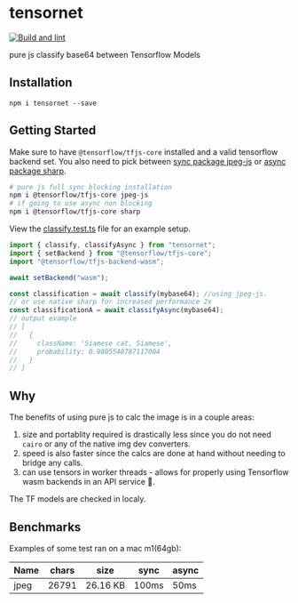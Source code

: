 # tensornet

[![Build and lint](https://github.com/A11yWatch/tensornet/actions/workflows/tests.yml/badge.svg?branch=main)](https://github.com/A11yWatch/tensornet/actions/workflows/tests.yml)

pure js classify base64 between Tensorflow Models

## Installation

```
npm i tensornet --save
```

## Getting Started

Make sure to have `@tensorflow/tfjs-core` installed and a valid tensorflow backend set.
You also need to pick between [sync package jpeg-js](https://github.com/jpeg-js/jpeg-js) or [async package sharp](https://github.com/lovell/sharp).

```sh
# pure js full sync blocking installation
npm i @tensorflow/tfjs-core jpeg-js
# if going to use async non blocking
npm i @tensorflow/tfjs-core sharp
```

View the [classify.test.ts](./__tests__/classify.test.ts) file for an example setup.

```ts
import { classify, classifyAsync } from "tensornet";
import { setBackend } from "@tensorflow/tfjs-core";
import "@tensorflow/tfjs-backend-wasm";

await setBackend("wasm");

const classification = await classify(mybase64); //using jpeg-js.
// or use native sharp for increased performance 2x
const classificationA = await classifyAsync(mybase64);
// output example
// [
//   {
//     className: 'Siamese cat, Siamese',
//     probability: 0.9805548787117004
//   }
// ]
```

## Why

The benefits of using pure js to calc the image is in a couple areas:

1. size and portablity required is drastically less since you do not need `cairo` or any of the native img dev converters.
1. speed is also faster since the calcs are done at hand without needing to bridge any calls.
1. can use tensors in worker threads - allows for properly using Tensorflow wasm backends in an API service 🥳.

The TF models are checked in localy.

## Benchmarks

Examples of some test ran on a mac m1(64gb):

| Name | chars | size     | sync  | async |
| ---- | ----- | -------- | ----- | ----- |
| jpeg | 26791 | 26.16 KB | 100ms | 50ms  |

